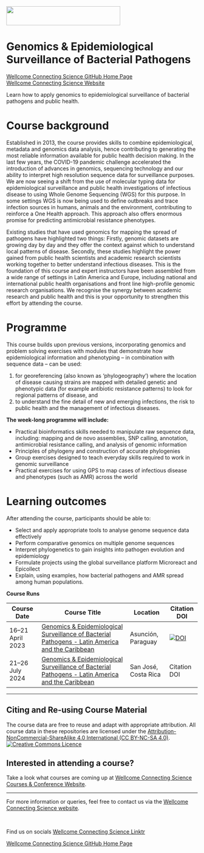 <img src="https://coursesandconferences.wellcomeconnectingscience.org/wp-content/themes/wcc_courses_and_conferences/dist/assets/svg/logo.svg" width="300" height="50"> 

# Genomics & Epidemiological Surveillance of Bacterial Pathogens

[Wellcome Connecting Science GitHub Home Page](https://github.com/WCSCourses) <br /> 
[Wellcome Connecting Science Website](https://coursesandconferences.wellcomeconnectingscience.org/)

Learn how to apply genomics to epidemiological surveillance of bacterial pathogens and public health.

# Course background

Established in 2013, the course provides skills to combine epidemiological, metadata and genomics data analysis, hence contributing to generating the most reliable information available for public health decision making. In the last few years, the COVID-19 pandemic challenge accelerated the introduction of advances in genomics, sequencing technology and our ability to interpret high resolution sequence data for surveillance purposes. We are now seeing a shift from the use of molecular typing data for epidemiological surveillance and public health investigations of infectious disease to using Whole Genome Sequencing (WGS) for this purpose. In some settings WGS is now being used to define outbreaks and trace infection sources in humans, animals and the environment, contributing to reinforce a One Health approach. This approach also offers enormous promise for predicting antimicrobial resistance phenotypes.

Existing studies that have used genomics for mapping the spread of pathogens have highlighted two things: Firstly, genomic datasets are growing day by day and they offer the context against which to understand local patterns of disease. Secondly, these studies highlight the power gained from public health scientists and academic research scientists working together to better understand infectious diseases. This is the foundation of this course and expert instructors have been assembled from a wide range of settings in Latin America and Europe, including national and international public health organisations and front line high-profile genomic research organisations. We recognise the synergy between academic research and public health and this is your opportunity to strengthen this effort by attending the course.

# Programme

This course builds upon previous versions, incorporating genomics and problem solving exercises with modules that demonstrate how epidemiological information and phenotyping – in combination with sequence data – can be used:

1. for georeferencing (also known as ‘phylogeography’) where the location of disease causing strains are mapped with detailed genetic and phenotypic data (for example antibiotic resistance patterns) to look for regional patterns of disease, and
2. to understand the fine detail of new and emerging infections, the risk to public health and the management of infectious diseases.

**The week-long programme will include:**

- Practical bioinformatics skills needed to manipulate raw sequence data, including: mapping and de novo assemblies, SNP calling, annotation, antimicrobial resistance calling, and analysis of genomic information
- Principles of phylogeny and construction of accurate phylogenies
- Group exercises designed to teach everyday skills required to work in genomic surveillance
- Practical exercises for using GPS to map cases of infectious disease and phenotypes (such as AMR) across the world

# Learning outcomes

After attending the course, participants should be able to:

- Select and apply appropriate tools to analyse genome sequence data effectively
- Perform comparative genomics on multiple genome sequences
- Interpret phylogenetics to gain insights into pathogen evolution and epidemiology 
- Formulate projects using the global surveillance platform Microreact and Epicollect
- Explain, using examples, how bacterial pathogens and AMR spread among human populations.

**Course Runs**      

| Course Date | Course Title | Location |Citation DOI |
|-------------|--------------|----------|-------------|
| 16–21 April 2023 | [Genomics & Epidemiological Surveillance of Bacterial Pathogens - Latin America and the Caribbean](https://coursesandconferences.wellcomeconnectingscience.org/our-events/past-events/) | Asunción, Paraguay |[![DOI](https://zenodo.org/badge/833162816.svg)](https://zenodo.org/doi/10.5281/zenodo.12806771) |
| 21–26 July 2024  | [Genomics & Epidemiological Surveillance of Bacterial Pathogens - Latin America and the Caribbean](https://coursesandconferences.wellcomeconnectingscience.org/event/genomics-epidemiological-surveillance-of-bacterial-pathogens-latin-america-and-the-caribbean-20240721/) | San José, Costa Rica|Citation DOI |

******

## Citing and Re-using Course Material

The course data are free to reuse and adapt with appropriate attribution. All course data in these repositories are licensed under the <a rel="license" href="https://creativecommons.org/licenses/by-nc-sa/4.0/">Attribution-NonCommercial-ShareAlike 4.0 International (CC BY-NC-SA 4.0)</a>. <a rel="license" href="http://creativecommons.org/licenses/by/4.0/"><img alt="Creative Commons Licence" style="border-width:0" src="https://i.creativecommons.org/l/by-nc-sa/4.0/88x31.png" /></a><br /> 

## Interested in attending a course?

Take a look what courses are coming up at [Wellcome Connecting Science Courses & Conference Website](https://coursesandconferences.wellcomeconnectingscience.org/our-events/).

---

For more information or queries, feel free to contact us via the [Wellcome Connecting Science website](https://coursesandconferences.wellcomeconnectingscience.org).

<br /> 

Find us on socials [Wellcome Connecting Science Linktr](https://linktr.ee/eventswcs)

[Wellcome Connecting Science GitHub Home Page](https://github.com/WCSCourses) 
